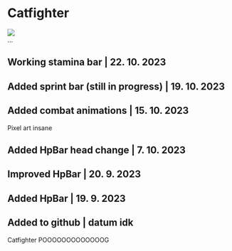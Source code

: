 <h1>Catfighter</h1>
<img src="https://file.notion.so/f/f/f7faa344-b879-4d92-8dd6-8042becced75/72e1eab3-8b3d-47b2-86d4-c29fc906b6c5/Untitled.png?id=6ec99169-9cf2-45dc-98e0-848848455c94&table=block&spaceId=f7faa344-b879-4d92-8dd6-8042becced75&expirationTimestamp=1698192000000&signature=M6DRyKfZozCSV_HAW_xt7GczqcJKwoR1bto0s5BjJOA&downloadName=Untitled.png"></img>
<br>...
<h2>Working stamina bar | 22. 10. 2023</h2>
<h2>Added sprint bar (still in progress) | 19. 10. 2023</h2>
<h2>Added combat animations | 15. 10. 2023</h2>
Pixel art insane
<h2>Added HpBar head change | 7. 10. 2023</h2>
<h2>Improved HpBar | 20. 9. 2023</h2>
<h2>Added HpBar | 19. 9. 2023</h2>
<h2>Added to github | datum idk</h2>
Catfighter POOOOOOOOOOOOOG
